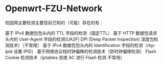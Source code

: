 # Openwrt-FZU-Network
校园网主要检测主要目前已知的（可能）存在的有：

基于 IPv4 数据包包头内的 TTL 字段的检测（固定TTL）
基于 HTTP 数据包请求头内的 User-Agent 字段的检测(UA2F)
DPI (Deep Packet Inspection) 深度包检测技术）（不常用）
基于 IPv4 数据包包头内的 Identification 字段的检测（rkp-ipid 设置 IPID）
基于网络协议栈时钟偏移的检测技术（防时钟偏移检测）
Flash Cookie 检测技术（iptables 拒绝 AC 进行 Flash 检测 不常用）
